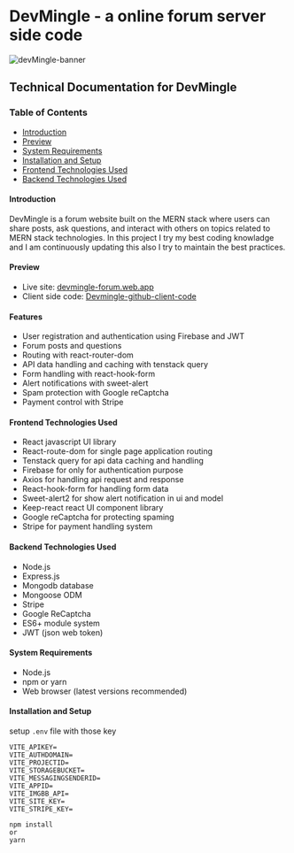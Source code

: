 # DevMingle - a online forum server side code

![devMingle-banner](https://github.com/saiful7778/devmingle-client/assets/83330293/739b0da9-9b30-483d-9a14-370b1d2c6499)

## Technical Documentation for DevMingle

### Table of Contents

- [Introduction](#introduction)
- [Preview](#preview)
- [System Requirements](#system-requirements)
- [Installation and Setup](#installation-and-setup)
- [Frontend Technologies Used](#frontend-technologies-used)
- [Backend Technologies Used](#backend-technologies-used)

#### Introduction

DevMingle is a forum website built on the MERN stack where users can share posts, ask questions, and interact with others on topics related to MERN stack technologies. In this project I try my best coding knowladge and I am continuously updating this also I try to maintain the best practices.

#### Preview

- Live site: [devmingle-forum.web.app](https://devmingle-forum.web.app)
- Client side code: [Devmingle-github-client-code](https://github.com/saiful7778/devmingle-client)

#### Features

- User registration and authentication using Firebase and JWT
- Forum posts and questions
- Routing with react-router-dom
- API data handling and caching with tenstack query
- Form handling with react-hook-form
- Alert notifications with sweet-alert
- Spam protection with Google reCaptcha
- Payment control with Stripe

#### Frontend Technologies Used

- React javascript UI library
- React-route-dom for single page application routing
- Tenstack query for api data caching and handling
- Firebase for only for authentication purpose
- Axios for handling api request and response
- React-hook-form for handling form data
- Sweet-alert2 for show alert notification in ui and model
- Keep-react react UI component library
- Google reCaptcha for protecting spaming
- Stripe for payment handling system

#### Backend Technologies Used

- Node.js
- Express.js
- Mongodb database
- Mongoose ODM
- Stripe
- Google ReCaptcha
- ES6+ module system
- JWT (json web token)

#### System Requirements

- Node.js
- npm or yarn
- Web browser (latest versions recommended)

#### Installation and Setup

setup `.env` file with those key

```
VITE_APIKEY=
VITE_AUTHDOMAIN=
VITE_PROJECTID=
VITE_STORAGEBUCKET=
VITE_MESSAGINGSENDERID=
VITE_APPID=
VITE_IMGBB_API=
VITE_SITE_KEY=
VITE_STRIPE_KEY=
```

```
npm install
or
yarn
```
